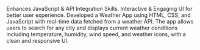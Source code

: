 Enhances JavaScript & API Integration Skills.
Interactive & Engaging UI for better user experience.
Developed a Weather App using HTML, CSS, and JavaScript with real-time data fetched from a weather API. The app allows
users to search for any city and displays current weather conditions including temperature, humidity, wind speed, and weather
icons, with a clean and responsive UI.
